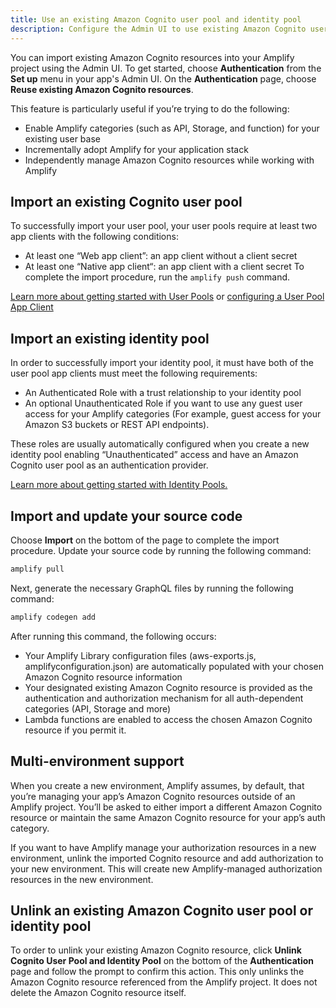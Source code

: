 ```yaml
---
title: Use an existing Amazon Cognito user pool and identity pool
description: Configure the Admin UI to use existing Amazon Cognito user pool and identity pool resources as an authentication and authorization mechanism for other Amplify categories ( For example, API, Storage, and more).
---
```


You can import existing Amazon Cognito resources into your Amplify project using the Admin UI. To get started, choose **Authentication** from the **Set up** menu in your app's Admin UI. On the **Authentication** page, choose **Reuse existing Amazon Cognito resources**.

This feature is particularly useful if you’re trying to do the following:

- Enable Amplify categories (such as API, Storage, and function) for your existing user base
- Incrementally adopt Amplify for your application stack
- Independently manage Amazon Cognito resources while working with Amplify

## Import an existing Cognito user pool
To successfully import your user pool, your user pools require at least two app clients with the following conditions:

- At least one “Web app client”: an app client without a client secret
- At least one “Native app client“: an app client with a client secret
To complete the import procedure, run the `amplify push` command.

[Learn more about getting started with User Pools](https://docs.aws.amazon.com/cognito/latest/developerguide/getting-started-with-cognito-user-pools.html)
or 
[configuring a User Pool App Client](https://docs.aws.amazon.com/cognito/latest/developerguide/user-pool-settings-client-apps.html)

## Import an existing identity pool
In order to successfully import your identity pool, it must have both of the user pool app clients must meet the following requirements:

- An Authenticated Role with a trust relationship to your identity pool
- An optional Unauthenticated Role if you want to use any guest user access for your Amplify categories (For example, guest access for your Amazon S3 buckets or REST API endpoints).

These roles are usually automatically configured when you create a new identity pool enabling “Unauthenticated” access and have an Amazon Cognito user pool as an authentication provider.

[Learn more about getting started with Identity Pools.](https://docs.aws.amazon.com/cognito/latest/developerguide/getting-started-with-identity-pools.html)

## Import and update your source code

Choose **Import** on the bottom of the page to complete the import procedure. Update your source code by running the following command: 
```bash
amplify pull
```
Next, generate the necessary GraphQL files by running the following command:
```bash
amplify codegen add
```

After running this command, the following occurs:
- Your Amplify Library configuration files (aws-exports.js, amplifyconfiguration.json) are automatically populated with your chosen Amazon Cognito resource information
- Your designated existing Amazon Cognito resource is provided as the authentication and authorization mechanism for all auth-dependent categories (API, Storage and more)
- Lambda functions are enabled to access the chosen Amazon Cognito resource if you permit it.

## Multi-environment support
When you create a new environment, Amplify assumes, by default, that you’re managing your app’s Amazon Cognito resources outside of an Amplify project. You’ll be asked to either import a different Amazon Cognito resource or maintain the same Amazon Cognito resource for your app’s auth category.

If you want to have Amplify manage your authorization resources in a new environment, unlink the imported Cognito resource and add authorization to your new environment. This will create new Amplify-managed authorization resources in the new environment.
  
## Unlink an existing Amazon Cognito user pool or identity pool
To order to unlink your existing Amazon Cognito resource, click **Unlink Cognito User Pool and Identity Pool** on the bottom of the **Authentication** page and follow the prompt to confirm this action. This only unlinks the Amazon Cognito resource referenced from the Amplify project. It does not delete the Amazon Cognito resource itself.
